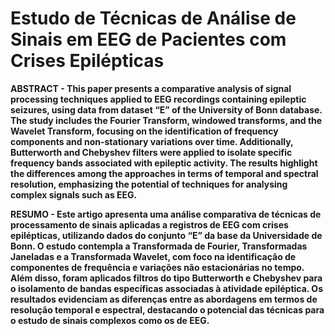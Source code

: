 # Estudo de Técnicas de Análise de Sinais em EEG de Pacientes com Crises Epilépticas

**ABSTRACT - This paper presents a comparative analysis of signal processing techniques applied to EEG recordings containing epileptic seizures, using data from dataset “E” of the University of Bonn database. The study includes the Fourier Transform, windowed transforms, and the Wavelet Transform, focusing on the identification of frequency components and non-stationary variations over time. Additionally, Butterworth and Chebyshev filters were applied to isolate specific frequency bands associated with epileptic activity. The results highlight the differences among the approaches in terms of temporal and spectral resolution, emphasizing the potential of techniques for analysing complex signals such as EEG.**

**RESUMO - Este artigo apresenta uma análise comparativa de técnicas de processamento de sinais aplicadas a registros de EEG com crises epilépticas, utilizando dados do conjunto “E” da base da Universidade de Bonn. O estudo contempla a Transformada de Fourier, Transformadas Janeladas e a Transformada Wavelet, com foco na identificação de componentes de frequência e variações não estacionárias no tempo. Além disso, foram aplicados filtros do tipo Butterworth e Chebyshev para o isolamento de bandas específicas associadas à atividade epiléptica. Os resultados evidenciam as diferenças entre as abordagens em termos de resolução temporal e espectral, destacando o potencial das técnicas para o estudo de sinais complexos como os de EEG.**
